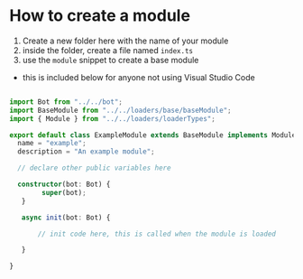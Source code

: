 # How to create a module

1. Create a new folder here with the name of your module
2. inside the folder, create a file named `index.ts`
3. use the `module` snippet to create a base module
 - this is included below for anyone not using Visual Studio Code

 ```typescript

import Bot from "../../bot";
import BaseModule from "../../loaders/base/baseModule";
import { Module } from "../../loaders/loaderTypes";

export default class ExampleModule extends BaseModule implements Module {
   name = "example";
   description = "An example module";

   // declare other public variables here

   constructor(bot: Bot) {
         super(bot);
    }

    async init(bot: Bot) {

        // init code here, this is called when the module is loaded

    }

}

 ```